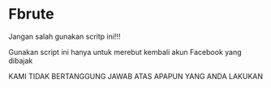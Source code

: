 # Fbrute
Jangan salah gunakan scritp ini!!!

Gunakan script ini hanya untuk merebut kembali akun Facebook yang dibajak

KAMI TIDAK BERTANGGUNG JAWAB ATAS APAPUN YANG ANDA LAKUKAN
